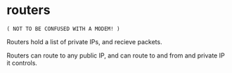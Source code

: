 
# routers 

    ( NOT TO BE CONFUSED WITH A MODEM! )


Routers hold a list of private IPs, and recieve
packets.

Routers can route to any public IP, and can route
to and from and private IP it controls.

